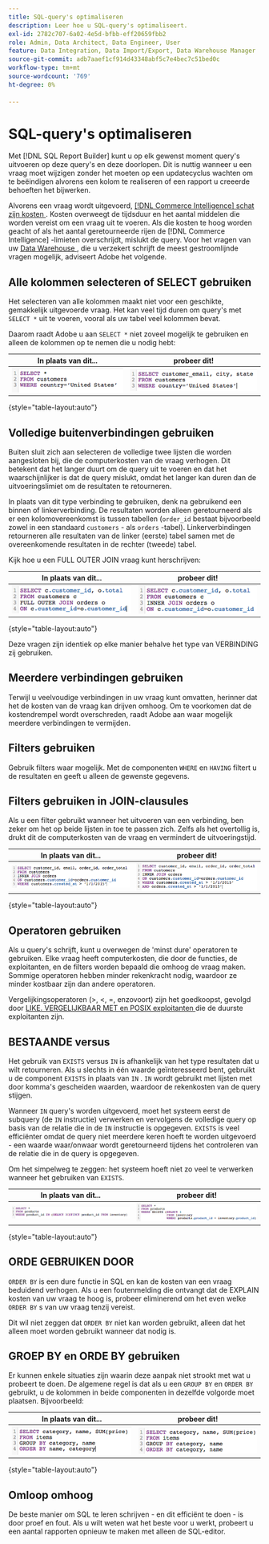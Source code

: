 ```yaml
---
title: SQL-query's optimaliseren
description: Leer hoe u SQL-query's optimaliseert.
exl-id: 2782c707-6a02-4e5d-bfbb-eff20659fbb2
role: Admin, Data Architect, Data Engineer, User
feature: Data Integration, Data Import/Export, Data Warehouse Manager
source-git-commit: adb7aaef1cf914d43348abf5c7e4bec7c51bed0c
workflow-type: tm+mt
source-wordcount: '769'
ht-degree: 0%

---
```


# SQL-query&#39;s optimaliseren

Met [!DNL SQL Report Builder] kunt u op elk gewenst moment query&#39;s uitvoeren op deze query&#39;s en deze doorlopen. Dit is nuttig wanneer u een vraag moet wijzigen zonder het moeten op een updatecyclus wachten om te beëindigen alvorens een kolom te realiseren of een rapport u creeerde behoeften het bijwerken.

Alvorens een vraag wordt uitgevoerd, [[!DNL Commerce Intelligence]  schat zijn kosten ](https://experienceleague.adobe.com/docs/commerce-knowledge-base/kb/troubleshooting/miscellaneous/sql-queries-explain-cost-errors.html). Kosten overweegt de tijdsduur en het aantal middelen die worden vereist om een vraag uit te voeren. Als die kosten te hoog worden geacht of als het aantal geretourneerde rijen de [!DNL Commerce Intelligence] -limieten overschrijdt, mislukt de query. Voor het vragen van uw [ Data Warehouse ](../data-analyst/data-warehouse-mgr/tour-dwm.md), die u verzekert schrijft de meest gestroomlijnde vragen mogelijk, adviseert Adobe het volgende.

## Alle kolommen selecteren of SELECT gebruiken

Het selecteren van alle kolommen maakt niet voor een geschikte, gemakkelijk uitgevoerde vraag. Het kan veel tijd duren om query&#39;s met `SELECT *` uit te voeren, vooral als uw tabel veel kolommen bevat.

Daarom raadt Adobe u aan `SELECT *` niet zoveel mogelijk te gebruiken en alleen de kolommen op te nemen die u nodig hebt:

| **In plaats van dit...** | **probeer dit!** |
|-----|-----|
| ![](../../mbi/assets/Select_all_1.png) | ![](../../mbi/assets/Select_all_2.png) |

{style="table-layout:auto"}

## Volledige buitenverbindingen gebruiken

Buiten sluit zich aan selecteren de volledige twee lijsten die worden aangesloten bij, die de computerkosten van de vraag verhogen. Dit betekent dat het langer duurt om de query uit te voeren en dat het waarschijnlijker is dat de query mislukt, omdat het langer kan duren dan de uitvoeringslimiet om de resultaten te retourneren.

In plaats van dit type verbinding te gebruiken, denk na gebruikend een binnen of linkerverbinding. De resultaten worden alleen geretourneerd als er een kolomovereenkomst is tussen tabellen (`order_id` bestaat bijvoorbeeld zowel in een standaard `customers` - als `orders` -tabel). Linkerverbindingen retourneren alle resultaten van de linker (eerste) tabel samen met de overeenkomende resultaten in de rechter (tweede) tabel.

Kijk hoe u een FULL OUTER JOIN vraag kunt herschrijven:

| **In plaats van dit...** | **probeer dit!** |
|-----|-----|
| ![](../../mbi/assets/Full_Outer_Join_1.png) | ![](../../mbi/assets/Full_Outer_Join_2.png) |

{style="table-layout:auto"}

Deze vragen zijn identiek op elke manier behalve het type van VERBINDING zij gebruiken.

## Meerdere verbindingen gebruiken

Terwijl u veelvoudige verbindingen in uw vraag kunt omvatten, herinner dat het de kosten van de vraag kan drijven omhoog. Om te voorkomen dat de kostendrempel wordt overschreden, raadt Adobe aan waar mogelijk meerdere verbindingen te vermijden.

## Filters gebruiken

Gebruik filters waar mogelijk. Met de componenten `WHERE` en `HAVING` filtert u de resultaten en geeft u alleen de gewenste gegevens.

## Filters gebruiken in JOIN-clausules

Als u een filter gebruikt wanneer het uitvoeren van een verbinding, ben zeker om het op beide lijsten in toe te passen zich. Zelfs als het overtollig is, drukt dit de computerkosten van de vraag en vermindert de uitvoeringstijd.

| **In plaats van dit...** | **probeer dit!** |
|-----|-----|
| ![](../../mbi/assets/Join_filters_1.png) | ![](../../mbi/assets/Join_filters_2.png) |

{style="table-layout:auto"}

## Operatoren gebruiken

Als u query&#39;s schrijft, kunt u overwegen de &#39;minst dure&#39; operatoren te gebruiken. Elke vraag heeft computerkosten, die door de functies, de exploitanten, en de filters worden bepaald die omhoog de vraag maken. Sommige operatoren hebben minder rekenkracht nodig, waardoor ze minder kostbaar zijn dan andere operatoren.

Vergelijkingsoperatoren (>, &lt;, =, enzovoort) zijn het goedkoopst, gevolgd door [ LIKE. VERGELIJKBAAR MET en POSIX exploitanten ](https://www.postgresql.org/docs/9.5/functions-matching.html) die de duurste exploitanten zijn.

## BESTAANDE versus

Het gebruik van `EXISTS` versus `IN` is afhankelijk van het type resultaten dat u wilt retourneren. Als u slechts in één waarde geïnteresseerd bent, gebruikt u de component `EXISTS` in plaats van `IN` . `IN` wordt gebruikt met lijsten met door komma&#39;s gescheiden waarden, waardoor de rekenkosten van de query stijgen.

Wanneer `IN` query&#39;s worden uitgevoerd, moet het systeem eerst de subquery (de `IN` instructie) verwerken en vervolgens de volledige query op basis van de relatie die in de `IN` instructie is opgegeven. `EXISTS` is veel efficiënter omdat de query niet meerdere keren hoeft te worden uitgevoerd - een waarde waar/onwaar wordt geretourneerd tijdens het controleren van de relatie die in de query is opgegeven.

Om het simpelweg te zeggen: het systeem hoeft niet zo veel te verwerken wanneer het gebruiken van `EXISTS`.

| **In plaats van dit...** | **probeer dit!** |
|-----|-----|
| ![](../../mbi/assets/Exists_1.png) | ![](../../mbi/assets/Exists_2.png) |

{style="table-layout:auto"}

## ORDE GEBRUIKEN DOOR

`ORDER BY` is een dure functie in SQL en kan de kosten van een vraag beduidend verhogen. Als u een foutenmelding die ontvangt dat de EXPLAIN kosten van uw vraag te hoog is, probeer eliminerend om het even welke `ORDER BY` s van uw vraag tenzij vereist.

Dit wil niet zeggen dat `ORDER BY` niet kan worden gebruikt, alleen dat het alleen moet worden gebruikt wanneer dat nodig is.

## GROEP BY en ORDE BY gebruiken

Er kunnen enkele situaties zijn waarin deze aanpak niet strookt met wat u probeert te doen. De algemene regel is dat als u een `GROUP BY` en `ORDER BY` gebruikt, u de kolommen in beide componenten in dezelfde volgorde moet plaatsen. Bijvoorbeeld:

| **In plaats van dit...** | **probeer dit!** |
|-----|-----|
| ![](../../mbi/assets/Group_by_2.png) | ![](../../mbi/assets/Group_by_1.png) |

{style="table-layout:auto"}

## Omloop omhoog

De beste manier om SQL te leren schrijven - en dit efficiënt te doen - is door proef en fout. Als u wilt weten wat het beste voor u werkt, probeert u een aantal rapporten opnieuw te maken met alleen de SQL-editor.

